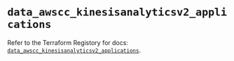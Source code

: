 # `data_awscc_kinesisanalyticsv2_applications`

Refer to the Terraform Registory for docs: [`data_awscc_kinesisanalyticsv2_applications`](https://registry.terraform.io/providers/hashicorp/awscc/0.70.0/docs/data-sources/kinesisanalyticsv2_applications).
